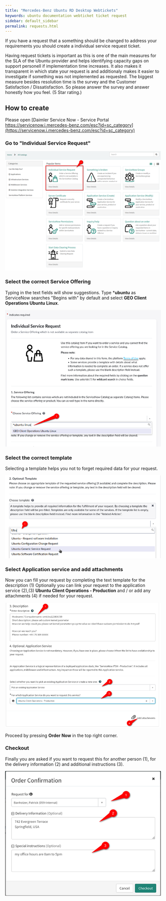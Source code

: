 ```yaml
---
title: "Mercedes-Benz Ubuntu RD Desktop Webtickets"
keywords: ubuntu documentation webticket ticket request
sidebar: default_sidebar
permalink: requests.html
---
```


If you have a request that a something should be changed to address your requirements you should create a individual service request ticket.

Having request tickets is important as this is one of the main measures for the SLA of the Ubuntu provider and helps identifying capacity gaps on support personell if implementation time increases. It also makes it transparent  in which state your request is and additionaly makes it easier to investigate if something was not implemented as requested. The biggest measure besides resolution time is the survey and the Customer Satisfaction / Dissatisfaction. So please answer the survey and answer honestly how you feel. (5 Star rating.)

## How to create

Please open [Daimler Service Now - Service Portal https://servicenow.i.mercedes-benz.com/esc?id=sc_category](https://servicenow.i.mercedes-benz.com/esc?id=sc_category)

### Go to **"Individual Service Request"**

![Service Portal](images/servicenow/snow_request_01.png)

### Select the correct Service Offering

Typing in the text fields will show suggestions. Type ***ubuntu** as ServiceNow searches "Begins with" by default and select **GEO Client Operations Ubuntu Linux**.

![Service Portal](images/servicenow/snow_request_02.png)

### Select the correct template

Selecting a template helps you not to forget required data for your request.

![Service Portal](images/servicenow/snow_request_03.png)

### Select Application service and add attachments

Now you can fill your request by completing the text template for the description (1)
Optionally you can link your request to the application service (2),(3) **Ubuntu Client Operations - Production** and / or add any attachments (4) if needed for your request.

![Service Portal](images/servicenow/snow_request_04.png)

Proceed by pressing **Order Now** in the top right corner.

### Checkout

Finally you are asked if you want to request this for another person (1), for the delivery information (2) and additional instructions (3).

![Service Portal](images/servicenow/snow_request_05.png)

<!--
<div class="row">
         <div class="col-md-3 col-sm-6">
             <div class="panel panel-default text-center">
                 <div class="panel-heading">
                     <span class="fa-stack fa-5x">
                           <img src = "{{ site.baseurl }}/images/webtickets/plus-circle.svg" alt="Laptop Code">
                     </span>
                 </div>
                 <div class="panel-body">
                     <h4>Software installation</h4>
                     <p>Request software installation.</p>
                     <a href="https://cism-web.es.corpintra.net/cgi-bin/webTickets/webTicket.pl?t=CAX1_Software-Installation" class="btn btn-primary">CISM webticket</a>
                 </div>
             </div>
         </div>
         <div class="col-md-3 col-sm-6">
             <div class="panel panel-default text-center">
                 <div class="panel-heading">
                     <span class="fa-stack fa-5x">
                           <img src="{{ site.baseurl }}/images/webtickets/laptop-code.svg" alt="incident ubuntu ws/nb">
                     </span>
                 </div>
                 <div class="panel-body">
                     <h4>Re-installation  Ubuntu System</h4>
                     <p>Wipe and fresh install of machine.</p>
                     <a href="https://cism-web.es.corpintra.net/cgi-bin/webTickets/webTicket.pl?t=CAX1_Ubuntu_Workstation_Laptop_Re-Installation" class="btn btn-primary">CISM webticket</a>
                 </div>
             </div>
         </div>
         <div class="col-md-3 col-sm-6">
             <div class="panel panel-default text-center">
                 <div class="panel-heading">
                     <span class="fa-stack fa-5x">
                           <img src="{{ site.baseurl }}/images/webtickets/file-code.svg" alt="configuration" height="20" width="20">
                     </span>
                 </div>
                 <div class="panel-body">
                     <h4>Client-Config Change</h4>
                     <p>Request managed changes to config.</p>
                     <a href="https://cism-web.es.corpintra.net/cgi-bin/webTickets/webTicket.pl?t=CAX1_Client-Konfiguration" class="btn btn-primary">CISM webticket</a>
                 </div>
             </div>
         </div>
         <div class="col-md-3 col-sm-6">
             <div class="panel panel-default text-center">
                 <div class="panel-heading">
                     <span class="fa-stack fa-5x">
                           <img src = "{{ site.baseurl }}/images/webtickets/car.svg" alt="car">
                     </span>
                 </div>
                 <div class="panel-body">
                     <h4>Re-installation Car-PC</h4>
                     <p>re-installation of Vehicle PC.</p>
                     <a href="https://cism-web.es.corpintra.net/cgi-bin/webTickets/webTicket.pl?t=CAX1_CarPC_Re-Installation" class="btn btn-primary">CISM webticket</a>
                 </div>
             </div>
         </div>

</div>
<div class="row">
         <div class="col-md-3 col-sm-6">
             <div class="panel panel-default text-center">
                 <div class="panel-heading">
                     <span class="fa-stack fa-5x">
                           <img src = "{{ site.baseurl }}/images/webtickets/file-contract.svg" alt="Laptop Code">
                     </span>
                 </div>
                 <div class="panel-body">
                     <h4>Software certification</h4>
                     <p>Request software certification.</p>
                     <a href="https://cism-web.es.corpintra.net/cgi-bin/webTickets/webTicket.pl?t=CAX1_Zertifizierung" class="btn btn-primary">CISM webticket</a>
                 </div>
             </div>
         </div>
         <div class="col-md-3 col-sm-6">
             <div class="panel panel-default text-center">
                 <div class="panel-heading">
                     <span class="fa-stack fa-5x">
                           <img src = "{{ site.baseurl }}/images/webtickets/user-plus.svg" alt="car">
                     </span>
                 </div>
                 <div class="panel-body">
                     <h4>Ubuntu user creation</h4>
                     <p>Request Ubuntu user creation. For users in the DE Engineering ITShop order service # 20035002 there.</p>
                     <a href="https://cism-web.es.corpintra.net/cgi-bin/webTickets/webTicket.pl?t=CAX1_User-Anlage" class="btn btn-primary">CISM webticket</a>
                 </div>
             </div>
         </div>
<div class="col-md-3 col-sm-6">
             <div class="panel panel-default text-center">
                 <div class="panel-heading">
                     <span class="fa-stack fa-5x">
                           <img src = "{{ site.baseurl }}/images/webtickets/user-minus.svg" alt="Laptop Code">
                     </span>
                 </div>
                 <div class="panel-body">
                     <h4>Ubuntu user deletion</h4>
                     <p>Request Ubuntu user deletion. For users in the DE Engineering ITShop deactive the service there.</p>
                     <a href="https://cism-web.es.corpintra.net/cgi-bin/webTickets/webTicket.pl?t=CAX1_User-Loeschung" class="btn btn-primary">CISM webticket</a>
                 </div>
             </div>
         </div>
         <div class="col-md-3 col-sm-6">
             <div class="panel panel-default text-center">
                 <div class="panel-heading">
                     <span class="fa-stack fa-5x">
                           <img src = "{{ site.baseurl }}/images/webtickets/comment.svg" alt="Other">
                     </span>
                 </div>
                 <div class="panel-body">
                     <h4>Other</h4>
                     <p>Request other services.</p>
                     <a href="https://cism-web.es.corpintra.net/cgi-bin/webTickets/webTicket.pl?t=CAX1_Sonstiges" class="btn btn-primary">CISM webticket</a>
                 </div>
             </div>
         </div>
</div>
-->
